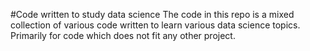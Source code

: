 #Code written to study data science
The code in this repo is a mixed collection of various code written to learn various data science topics.
Primarily for code which does not fit any other project.